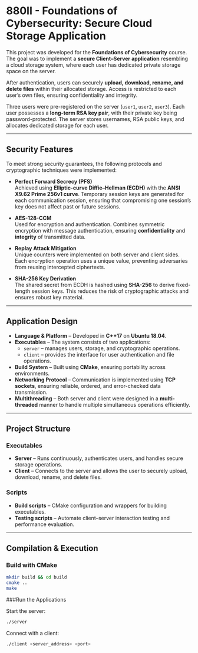 # 880II - Foundations of Cybersecurity: Secure Cloud Storage Application

This project was developed for the **Foundations of Cybersecurity** course. The goal was to implement a **secure Client–Server application** resembling a cloud storage system, where each user has dedicated private storage space on the server.  

After authentication, users can securely **upload, download, rename, and delete files** within their allocated storage. Access is restricted to each user’s own files, ensuring confidentiality and integrity.  

Three users were pre-registered on the server (`user1`, `user2`, `user3`). Each user possesses a **long-term RSA key pair**, with their private key being password-protected. The server stores usernames, RSA public keys, and allocates dedicated storage for each user.  

---

## Security Features

To meet strong security guarantees, the following protocols and cryptographic techniques were implemented:

- **Perfect Forward Secrecy (PFS)**  
  Achieved using **Elliptic-curve Diffie–Hellman (ECDH)** with the **ANSI X9.62 Prime 256v1 curve**. Temporary session keys are generated for each communication session, ensuring that compromising one session’s key does not affect past or future sessions.  

- **AES-128-CCM**  
  Used for encryption and authentication. Combines symmetric encryption with message authentication, ensuring **confidentiality** and **integrity** of transmitted data.  

- **Replay Attack Mitigation**  
  Unique counters were implemented on both server and client sides. Each encryption operation uses a unique value, preventing adversaries from reusing intercepted ciphertexts.  

- **SHA-256 Key Derivation**  
  The shared secret from ECDH is hashed using **SHA-256** to derive fixed-length session keys. This reduces the risk of cryptographic attacks and ensures robust key material.  

---

## Application Design

- **Language & Platform** – Developed in **C++17** on **Ubuntu 18.04**.  
- **Executables** – The system consists of two applications:  
  - `server` – manages users, storage, and cryptographic operations.  
  - `client` – provides the interface for user authentication and file operations.  
- **Build System** – Built using **CMake**, ensuring portability across environments.  
- **Networking Protocol** – Communication is implemented using **TCP sockets**, ensuring reliable, ordered, and error-checked data transmission.  
- **Multithreading** – Both server and client were designed in a **multi-threaded** manner to handle multiple simultaneous operations efficiently.  

---

## Project Structure

### Executables
- **Server** – Runs continuously, authenticates users, and handles secure storage operations.  
- **Client** – Connects to the server and allows the user to securely upload, download, rename, and delete files.  

### Scripts
- **Build scripts** – CMake configuration and wrappers for building executables.  
- **Testing scripts** – Automate client–server interaction testing and performance evaluation.  

---

## Compilation & Execution

### Build with CMake
```bash
mkdir build && cd build
cmake ..
make
```
###Run the Applications

Start the server:
```bash
./server
```
Connect with a client:
```bash
./client <server_address> <port>
```
